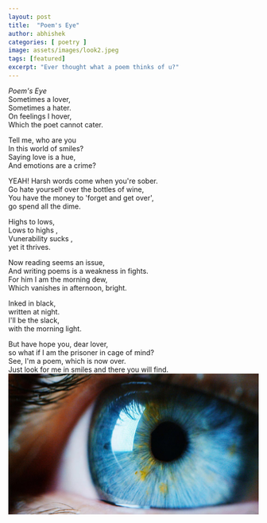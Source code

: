 ```yaml
---
layout: post
title:  "Poem's Eye"
author: abhishek
categories: [ poetry ]
image: assets/images/look2.jpeg
tags: [featured]
excerpt: "Ever thought what a poem thinks of u?"
---
```


*Poem's Eye*  
Sometimes a lover,  
Sometimes a hater.  
On feelings I hover,  
Which the poet cannot cater.  

Tell me, who are you  
In this world of smiles?  
Saying love is a hue,  
And emotions are a crime?

YEAH! Harsh words come when you're sober.  
Go hate yourself over the bottles of wine,    
You have the money to 'forget and get over',  
go spend all the dime.    

Highs to lows,  
Lows to highs ,  
Vunerability sucks ,  
yet it thrives.  

Now reading seems an issue,  
And writing poems is a weakness in fights.  
For him I am the morning dew,  
Which vanishes in afternoon, bright.  

Inked in black,  
written at night.  
I'll be the slack,  
with the morning light.      

But have hope you, dear lover,   
so what if I am the prisoner in cage of mind?  
See, I'm a poem, which is now over.    
Just look for me in smiles and there you will find.  
![Poem's eye!](/assets/images/look.jpg "poem's eye")
